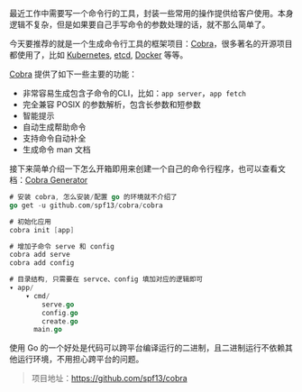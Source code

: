 最近工作中需要写一个命令行的工具，封装一些常用的操作提供给客户使用。本身逻辑不复杂，但是如果要自己手写命令的参数处理的话，就不那么简单了。

今天要推荐的就是一个生成命令行工具的框架项目：[Cobra](https://github.com/spf13/cobra)，很多著名的开源项目都使用了，比如 [Kubernetes](https://github.com/kubernetes/kubernetes), [etcd](https://github.com/etcd-io/etcd), [Docker](https://github.com/docker/distribution) 等等。

[Cobra](https://github.com/spf13/cobra) 提供了如下一些主要的功能：
* 非常容易生成包含子命令的CLI，比如：`app server`，`app fetch`
* 完全兼容 POSIX 的参数解析，包含长参数和短参数
* 智能提示
* 自动生成帮助命令
* 支持命令自动补全
* 生成命令 man 文档

接下来简单介绍一下怎么开箱即用来创建一个自己的命令行程序，也可以查看文档：[Cobra Generator](https://github.com/spf13/cobra/blob/master/cobra/README.md)
```go
# 安装 cobra, 怎么安装/配置 go 的环境就不介绍了
go get -u github.com/spf13/cobra/cobra

# 初始化应用
cobra init [app]

# 增加子命令 serve 和 config
cobra add serve
cobra add config

# 目录结构, 只需要在 servce、config 填加对应的逻辑即可
▾ app/
    ▾ cmd/
        serve.go
        config.go
        create.go
      main.go
```

使用 Go 的一个好处是代码可以跨平台编译运行的二进制，且二进制运行不依赖其他运行环境，不用担心跨平台的问题。
> 项目地址：https://github.com/spf13/cobra

